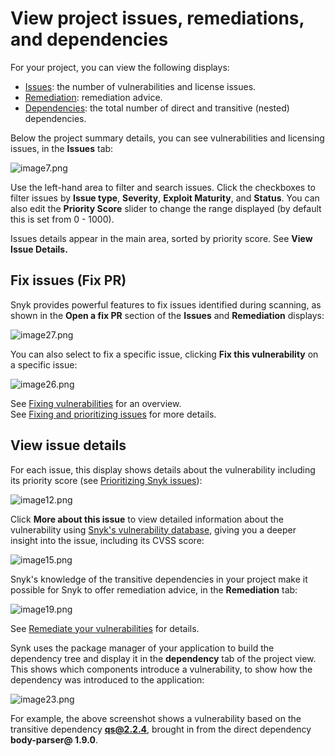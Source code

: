 # View project issues, remediations, and dependencies

For your project, you can view the following displays:

* [Issues](view-project-issues-remediations-and-dependencies.md): the number of vulnerabilities and license issues.
* [Remediation](view-project-issues-remediations-and-dependencies.md): remediation advice.
* [Dependencies](view-project-issues-remediations-and-dependencies.md): the total number of direct and transitive \(nested\) dependencies.

Below the project summary details, you can see vulnerabilities and licensing issues, in the **Issues** tab:

![image7.png](https://support.snyk.io/hc/article_attachments/360015738537/image7.png)

Use the left-hand area to filter and search issues. Click the checkboxes to filter issues by **Issue type**, **Severity**, **Exploit Maturity**, and **Status**. You can also edit the **Priority Score** slider to change the range displayed \(by default this is set from 0 - 1000\).

Issues details appear in the main area, sorted by priority score. See **View Issue Details.**

## Fix issues \(Fix PR\)

Snyk provides powerful features to fix issues identified during scanning, as shown in the **Open a fix PR** section of the **Issues** and **Remediation** displays:

![image27.png](https://support.snyk.io/hc/article_attachments/360015738617/image27.png)

You can also select to fix a specific issue, clicking **Fix this vulnerability** on a specific issue:

![image26.png](https://support.snyk.io/hc/article_attachments/360015813558/image26.png)

See [Fixing vulnerabilities](https://docs.snyk.io/snyk-open-source/open-source-basics/fixing-vulnerabilities) for an overview.  
See [Fixing and prioritizing issues](https://docs.snyk.io/fixing-and-prioritizing-issues) for more details.

## View issue details

For each issue, this display shows details about the vulnerability including its priority score \(see [Prioritizing Snyk issues](https://support.snyk.io/hc/en-us/articles/360009884837-Prioritizing-Snyk-issues)\):

![image12.png](https://support.snyk.io/hc/article_attachments/360015813598/image12.png)

Click **More about this issue** to view detailed information about the vulnerability using [Snyk's vulnerability database](https://snyk.io/product/vulnerability-database/), giving you a deeper insight into the issue, including its CVSS score:

![image15.png](https://support.snyk.io/hc/article_attachments/360015813618/image15.png)

Snyk's knowledge of the transitive dependencies in your project make it possible for Snyk to offer remediation advice, in the **Remediation** tab:

![image19.png](https://support.snyk.io/hc/article_attachments/360015813658/image19.png)

See [Remediate your vulnerabilities](https://docs.snyk.io/fixing-and-prioritizing-issues/issue-management/remediate-your-vulnerabilities) for details.

Synk uses the package manager of your application to build the dependency tree and display it in the **dependency** tab of the project view. This shows which components introduce a vulnerability, to show how the dependency was introduced to the application:

![image23.png](https://support.snyk.io/hc/article_attachments/360015814258/image23.png)

For example, the above screenshot shows a vulnerability based on the transitive dependency **qs@2.2.4**, brought in from the direct dependency **body-parser@ 1.9.0**.

